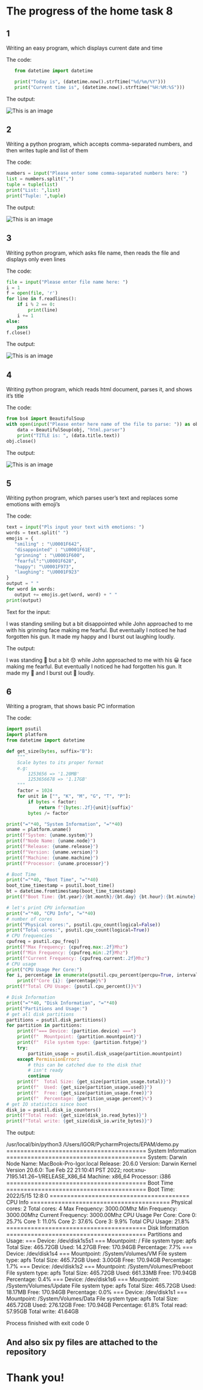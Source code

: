  # The progress of the home task 8

 ## 1
Writing an easy program, which displays current date and time

The code: 
```python
   from datetime import datetime

   print("Today is", (datetime.now().strftime("%d/%m/%Y")))
   print("Current time is", (datetime.now().strftime("%H:%M:%S")))
```
The output:

![This is an image](https://github.com/Ihor-2022/DevOps_online_Kyiv_2022Q1Q2/blob/master/m8/001.png)

 ## 2
Writing a python program, which accepts comma-separated numbers, and then writes tuple and list of them

The code:
```python
numbers = input("Please enter some comma-separated numbers here: ")
list = numbers.split(",")
tuple = tuple(list)
print("List: ",list)
print("Tuple: ",tuple)
```
The output:

![This is an image](https://github.com/Ihor-2022/DevOps_online_Kyiv_2022Q1Q2/blob/master/m8/002.png)

 ## 3
Writing python program, which asks file name, then reads the file and displays only even lines

The code:
```python
file = input("Please enter file name here: ")
i = 1
f = open(file, 'r')
for line in f.readlines():
    if i % 2 == 0:
        print(line)
    i += 1
else:
    pass
f.close()
```
The output:

![This is an image](https://github.com/Ihor-2022/DevOps_online_Kyiv_2022Q1Q2/blob/master/m8/003.png)

 ## 4
Writing python program, which reads html document, parses it, and shows it’s title

The code:
```python
from bs4 import BeautifulSoup
with open(input("Please enter here name of the file to parse: ")) as obj:
    data = BeautifulSoup(obj, "html.parser")
    print("TITLE is: ", (data.title.text))
obj.close()
```
The output:

![This is an image](https://github.com/Ihor-2022/DevOps_online_Kyiv_2022Q1Q2/blob/master/m8/004.png)

 ## 5
Writing python program, which parses user’s text and replaces some emotions with emoji’s

The code:
```python
text = input("Pls input your text with emotions: ")
words = text.split(" ")
emojis = {
   "smiling" : "\U0001F642",
   "disappointed" : "\U0001F61E",
   "grinning" : "\U0001F600",
   "fearful":"\U0001F628",
   "happy": "\U0001F973",
   "laughing": "\U0001F923"
}
output = " "
for word in words:
   output += emojis.get(word, word) + " "
print(output)
```
Text for the input:  

I was standing smiling but a bit disappointed while John approached to me with his grinning face making me fearful. But eventually I noticed he had forgotten his gun. It made my happy and I burst out laughing loudly.

The output:

I was standing 🙂 but a bit 😞 while John approached to me with his 😀 face making me fearful. But eventually I noticed he had forgotten his gun. It made my 🥳 and I burst out 🤣 loudly.

 ## 6
Writing a program, that shows basic PC information

The code:
```python
import psutil
import platform
from datetime import datetime

def get_size(bytes, suffix="B"):
    """
    Scale bytes to its proper format
    e.g:
        1253656 => '1.20MB'
        1253656678 => '1.17GB'
    """
    factor = 1024
    for unit in ["", "K", "M", "G", "T", "P"]:
        if bytes < factor:
            return f"{bytes:.2f}{unit}{suffix}"
        bytes /= factor

print("="*40, "System Information", "="*40)
uname = platform.uname()
print(f"System: {uname.system}")
print(f"Node Name: {uname.node}")
print(f"Release: {uname.release}")
print(f"Version: {uname.version}")
print(f"Machine: {uname.machine}")
print(f"Processor: {uname.processor}")

# Boot Time
print("="*40, "Boot Time", "="*40)
boot_time_timestamp = psutil.boot_time()
bt = datetime.fromtimestamp(boot_time_timestamp)
print(f"Boot Time: {bt.year}/{bt.month}/{bt.day} {bt.hour}:{bt.minute}:{bt.second}")

# let's print CPU information
print("="*40, "CPU Info", "="*40)
# number of cores
print("Physical cores:", psutil.cpu_count(logical=False))
print("Total cores:", psutil.cpu_count(logical=True))
# CPU frequencies
cpufreq = psutil.cpu_freq()
print(f"Max Frequency: {cpufreq.max:.2f}Mhz")
print(f"Min Frequency: {cpufreq.min:.2f}Mhz")
print(f"Current Frequency: {cpufreq.current:.2f}Mhz")
# CPU usage
print("CPU Usage Per Core:")
for i, percentage in enumerate(psutil.cpu_percent(percpu=True, interval=1)):
    print(f"Core {i}: {percentage}%")
print(f"Total CPU Usage: {psutil.cpu_percent()}%")

# Disk Information
print("="*40, "Disk Information", "="*40)
print("Partitions and Usage:")
# get all disk partitions
partitions = psutil.disk_partitions()
for partition in partitions:
    print(f"=== Device: {partition.device} ===")
    print(f"  Mountpoint: {partition.mountpoint}")
    print(f"  File system type: {partition.fstype}")
    try:
        partition_usage = psutil.disk_usage(partition.mountpoint)
    except PermissionError:
        # this can be catched due to the disk that
        # isn't ready
        continue
    print(f"  Total Size: {get_size(partition_usage.total)}")
    print(f"  Used: {get_size(partition_usage.used)}")
    print(f"  Free: {get_size(partition_usage.free)}")
    print(f"  Percentage: {partition_usage.percent}%")
# get IO statistics since boot
disk_io = psutil.disk_io_counters()
print(f"Total read: {get_size(disk_io.read_bytes)}")
print(f"Total write: {get_size(disk_io.write_bytes)}")
```

The output:

/usr/local/bin/python3 /Users/IGOR/PycharmProjects/EPAM/demo.py
======================================== System Information ========================================
System: Darwin
Node Name: MacBook-Pro-Igor.local
Release: 20.6.0
Version: Darwin Kernel Version 20.6.0: Tue Feb 22 21:10:41 PST 2022; root:xnu-7195.141.26~1/RELEASE_X86_64
Machine: x86_64
Processor: i386
======================================== Boot Time ========================================
Boot Time: 2022/5/15 12:8:0
======================================== CPU Info ========================================
Physical cores: 2
Total cores: 4
Max Frequency: 3000.00Mhz
Min Frequency: 3000.00Mhz
Current Frequency: 3000.00Mhz
CPU Usage Per Core:
Core 0: 25.7%
Core 1: 11.0%
Core 2: 37.6%
Core 3: 9.9%
Total CPU Usage: 21.8%
======================================== Disk Information ========================================
Partitions and Usage:
=== Device: /dev/disk1s5s1 ===
  Mountpoint: /
  File system type: apfs
  Total Size: 465.72GB
  Used: 14.27GB
  Free: 170.94GB
  Percentage: 7.7%
=== Device: /dev/disk1s4 ===
  Mountpoint: /System/Volumes/VM
  File system type: apfs
  Total Size: 465.72GB
  Used: 3.00GB
  Free: 170.94GB
  Percentage: 1.7%
=== Device: /dev/disk1s2 ===
  Mountpoint: /System/Volumes/Preboot
  File system type: apfs
  Total Size: 465.72GB
  Used: 661.33MB
  Free: 170.94GB
  Percentage: 0.4%
=== Device: /dev/disk1s6 ===
  Mountpoint: /System/Volumes/Update
  File system type: apfs
  Total Size: 465.72GB
  Used: 18.17MB
  Free: 170.94GB
  Percentage: 0.0%
=== Device: /dev/disk1s1 ===
  Mountpoint: /System/Volumes/Data
  File system type: apfs
  Total Size: 465.72GB
  Used: 276.12GB
  Free: 170.94GB
  Percentage: 61.8%
Total read: 57.95GB
Total write: 41.64GB

Process finished with exit code 0


## And also six py files are attached to the repository 

# Thank you!
